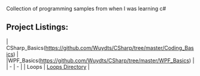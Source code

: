 Collection of programming samples from when I was learning c#

## Project Listings:
| CSharp_Basics(https://github.com/Wuydts/CSharp/tree/master/Coding_Basics) | |WPF_Basics(https://github.com/Wuydts/CSharp/tree/master/WPF_Basics) |
| - | - |
|  Loops |  [Loops Directory](https://github.com/Wuydts/CSharp_Basics/tree/master/CSharp_Basics/loops) | 
